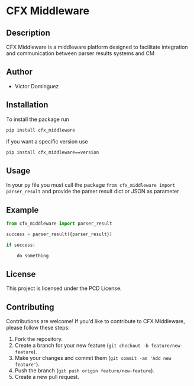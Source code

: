 # CFX Middleware

## Description
CFX Middleware is a middleware platform designed to facilitate integration and communication between parser results systems and CM

## Author
- Victor Dominguez

## Installation

To install the package run

```bash
pip install cfx_middleware
```

if you want a specific version use

```bash
pip install cfx_middleware==version
```

## Usage
In your py file you must call the package `from cfx_middleware import parser_result` and provide the parser result dict or JSON as parameter

## Example
```python
from cfx_middleware import parser_result

success = parser_result({parser_result})

if success:

    do something
```

## License
This project is licensed under the PCD License.

## Contributing
Contributions are welcome! If you'd like to contribute to CFX Middleware, please follow these steps:
1. Fork the repository.
2. Create a branch for your new feature (`git checkout -b feature/new-feature`).
3. Make your changes and commit them (`git commit -am 'Add new feature'`).
4. Push the branch (`git push origin feature/new-feature`).
5. Create a new pull request.
